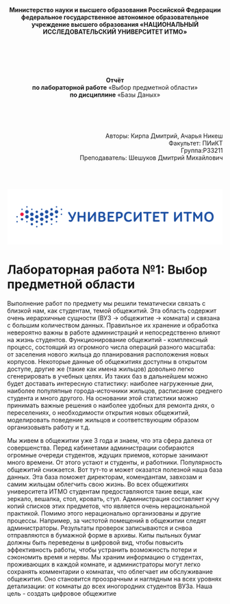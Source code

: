 <html>
  <body><p align= "center"> <b>Министерство науки и высшего образования Российской Федерации
федеральное государственное автономное образовательное учреждение высшего образования
«НАЦИОНАЛЬНЫЙ ИССЛЕДОВАТЕЛЬСКИЙ УНИВЕРСИТЕТ ИТМО» </b> </p>
    </body>
  <br> <br>  <br>   <br>

  
  </html>




<html>
 <body>
<b><p align= "center"> Отчёт </b><br>
<b>по лабораторной работе</b> «Выбор предметной области»  <br>
<b>по дисциплине</b> «Базы Даных» </p>
<br> <br> <br>

<p align= "right">Авторы: Кирпа Дмитрий, Ачарья Никеш <br>
Факультет: ПИиКТ <br>
Группа:P33211 <br>
Преподаватель: Шешуков Дмитрий Михайлович <br>
  </p>
    </body>
  <br> <br>  <br> 
  <img src= "https://github.com/KirpaDmitriy/BDStudies/blob/main/%D0%9A%D0%B0%D1%80%D1%82%D0%B8%D0%BD%D0%BA%D0%B8/%D0%B8%D1%82%D0%BC%D0%BE%20%D0%BB%D0%BE%D0%B3%D0%BE.png" > 
  </img>
  </html>



# Лабораторная работа №1: Выбор предметной области

Выполнение работ по предмету мы решили тематически связать с близкой нам, как студентам, темой общежитий.
Эта область содержит очень иерархичные сущности (ВУЗ -> общежитие -> комната) и связана с большим количеством данных. Правильное их хранение и обработка невероятно важны в работе администраций и непосредственно влияют на жизнь студентов.
Функционирование общежитий - комплексный процесс, состоящий из огромного числа операций разного масштаба: от заселения нового жильца до планирования расположения новых корпусов. Некоторые данные об общежитиях доступны в открытом доступе, другие же (такие как имена жильцов) довольно легко сгенерировать в учебных целях. Из таких баз в дальнейшем можно будет доставать интересную статистику: наиболее нагруженные дни, наиболее популяпные города-источники жильцов, расписание среднего студента и много другого. На основании этой статистики можно принимать важные решения о наиболее удобных для ремонта днях, о переселениях, о необходимости открытия новых общежитий, моделировать поведение жильцов и соответствующим образом организовывть работу и т.д.

Мы живем в общежитии уже 3 года и знаем, что эта сфера далека от совершенства. Перед кабинетами администрации собираются огромные очереди студентов, ждущих приемов, которые занимают много времени. От этого устают и студенты, и работники. Популярность общежитий снижается. Вот тут-то и может оказатся полезной наша база данных. Эта база поможет директорам, комендантам, завхозам и самим жильцам облегчить свою жизнь.
Во всех общежитиях университета ИТМО студентам предоставляются такие вещи, как зеркало, вешалка, стол, кровать, стул. Администрация составляет кучу копий списков этих предметов, что является очень нерациональной практикой.
Помимо этого нерационально организованы и другие процессы. Например, за чистотой помещений в общежитии следят администраторы. Результаты проверок записываются и снвоа отправляются в бумажной форме в архивы.
Кипы пыльных бумаг должны быть переведены в цифровой вид, чтобы повысить эффективность работы, чтобы устранить возможность потери и сэкономить время и нервы.
Мы храним информацию о студентах, проживающих в каждой комнате, и администраторы могут легко сохранять комментарии о комнатах, что облегчает им обслуживание общежития. Оно становится проозрачным и наглядным на всех уровнях детализации: от комнаты до всех иногородних студентов ВУЗа.
Наша цель - создать цифровое общежитие

